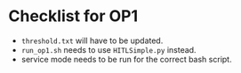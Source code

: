 # Checklist for OP1
- `threshold.txt` will have to be updated.
- `run_op1.sh` needs to use `HITLSimple.py` instead.
- service mode needs to be run for the correct bash script.

